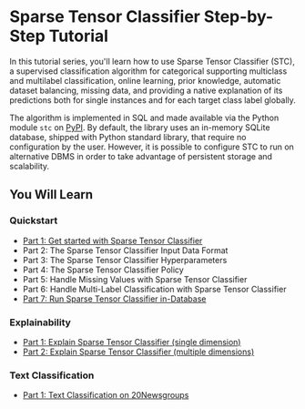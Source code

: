 # Sparse Tensor Classifier Step-by-Step Tutorial

In this tutorial series, you'll learn how to use Sparse Tensor Classifier (STC), a supervised classification algorithm for categorical supporting multiclass and multilabel classification, online learning, prior knowledge, automatic dataset balancing, missing data, and providing a native explanation of its predictions both for single instances and for each target class label globally. 

The algorithm is implemented in SQL and made available via the Python module `stc` on [PyPI](https://pypi.org/project/stc/). By default, the library uses an in-memory SQLite database, shipped with Python standard library, that require no configuration by the user. However, it is possible to configure STC to run on alternative DBMS in order to take advantage of persistent storage and scalability.

## You Will Learn

### Quickstart

- [Part 1: Get started with Sparse Tensor Classifier](https://github.com/SparseTensorClassifier/tutorial/blob/main/Quickstart.ipynb)
- Part 2: The Sparse Tensor Classifier Input Data Format
- Part 3: The Sparse Tensor Classifier Hyperparameters
- Part 4: The Sparse Tensor Classifier Policy
- Part 5: Handle Missing Values with Sparse Tensor Classifier
- Part 6: Handle Multi-Label Classification with Sparse Tensor Classifier
- [Part 7: Run Sparse Tensor Classifier in-Database](https://github.com/SparseTensorClassifier/tutorial/blob/main/Quickstart_DBMS.ipynb)

### Explainability

- [Part 1: Explain Sparse Tensor Classifier (single dimension)](https://github.com/SparseTensorClassifier/tutorial/blob/main/Explain_Single_Dimension_Zoo.ipynb)
- [Part 2: Explain Sparse Tensor Classifier (multiple dimensions)](https://github.com/SparseTensorClassifier/tutorial/blob/main/Explain_Multi_Dimension_Zoo.ipynb)

### Text Classification

- [Part 1: Text Classification on 20Newsgroups](https://github.com/SparseTensorClassifier/tutorial/blob/main/Text_Classification_20Newsgroups.ipynb)

